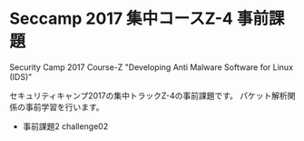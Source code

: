 
# Seccamp 2017 集中コースZ-4 事前課題

Security Camp 2017 Course-Z "Developing Anti Malware Software for Linux (IDS)"

セキュリティキャンプ2017の集中トラックZ-4の事前課題です。
パケット解析関係の事前学習を行います。

- 事前課題2 challenge02





